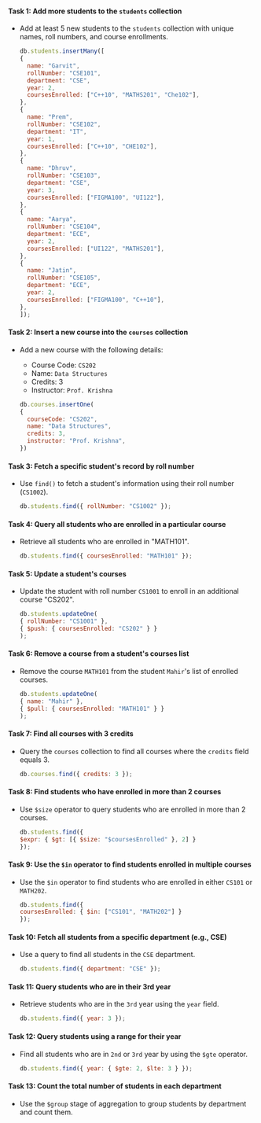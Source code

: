 #### **Task 1: Add more students to the `students` collection**  
- Add at least 5 new students to the `students` collection with unique names, roll numbers, and course enrollments.
  
  ```js
  db.students.insertMany([
  {
    name: "Garvit",
    rollNumber: "CSE101",
    department: "CSE",
    year: 2,
    coursesEnrolled: ["C++10", "MATHS201", "Che102"],
  },
  {
    name: "Prem",
    rollNumber: "CSE102",
    department: "IT",
    year: 1,
    coursesEnrolled: ["C++10", "CHE102"],
  },
  {
    name: "Dhruv",
    rollNumber: "CSE103",
    department: "CSE",
    year: 3,
    coursesEnrolled: ["FIGMA100", "UI122"],
  },
  {
    name: "Aarya",
    rollNumber: "CSE104",
    department: "ECE",
    year: 2,
    coursesEnrolled: ["UI122", "MATHS201"],
  },
  {
    name: "Jatin",
    rollNumber: "CSE105",
    department: "ECE",
    year: 2,
    coursesEnrolled: ["FIGMA100", "C++10"],
  },
  ]);
  ```

#### **Task 2: Insert a new course into the `courses` collection**  
- Add a new course with the following details:  
  - Course Code: `CS202`  
  - Name: `Data Structures`  
  - Credits: 3  
  - Instructor: `Prof. Krishna`

  ```js
  db.courses.insertOne(
  {
    courseCode: "CS202",
    name: "Data Structures",
    credits: 3,
    instructor: "Prof. Krishna",
  })
  ```

#### **Task 3: Fetch a specific student's record by roll number**  
- Use `find()` to fetch a student's information using their roll number (`CS1002`).

  ```js
  db.students.find({ rollNumber: "CS1002" });
  ```

#### **Task 4: Query all students who are enrolled in a particular course**  
- Retrieve all students who are enrolled in "MATH101".

  ```js
  db.students.find({ coursesEnrolled: "MATH101" });
  ```

#### **Task 5: Update a student's courses**  
- Update the student with roll number `CS1001` to enroll in an additional course "CS202".

  ```js
  db.students.updateOne(
  { rollNumber: "CS1001" },
  { $push: { coursesEnrolled: "CS202" } }
  );
  ```

#### **Task 6: Remove a course from a student's courses list**  
- Remove the course `MATH101` from the student `Mahir`'s list of enrolled courses.

  ```js
  db.students.updateOne(
  { name: "Mahir" },
  { $pull: { coursesEnrolled: "MATH101" } }
  );
  ```

#### **Task 7: Find all courses with 3 credits**  
- Query the `courses` collection to find all courses where the `credits` field equals 3.

  ```js
  db.courses.find({ credits: 3 });
  ```

#### **Task 8: Find students who have enrolled in more than 2 courses**  
- Use `$size` operator to query students who are enrolled in more than 2 courses.

  ```js
  db.students.find({
  $expr: { $gt: [{ $size: "$coursesEnrolled" }, 2] }
  });
  ```

#### **Task 9: Use the `$in` operator to find students enrolled in multiple courses**  
- Use the `$in` operator to find students who are enrolled in either `CS101` or `MATH202`.

  ```js
  db.students.find({
  coursesEnrolled: { $in: ["CS101", "MATH202"] }
  });
  ```

#### **Task 10: Fetch all students from a specific department (e.g., CSE)**  
- Use a query to find all students in the `CSE` department.

  ```js
  db.students.find({ department: "CSE" });
  ```

#### **Task 11: Query students who are in their 3rd year**  
- Retrieve students who are in the `3rd` year using the `year` field.

  ```js
  db.students.find({ year: 3 });
  ```

#### **Task 12: Query students using a range for their year**  
- Find all students who are in `2nd` or `3rd` year by using the `$gte` operator.

  ```js
  db.students.find({ year: { $gte: 2, $lte: 3 } });
  ```

#### **Task 13: Count the total number of students in each department**  
- Use the `$group` stage of aggregation to group students by department and count them.

  ```js
  
  ```